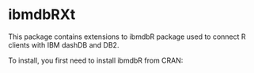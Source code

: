 # ibmdbRXt

This package contains extensions to ibmdbR package used to connect R clients with IBM dashDB and DB2.

To install, you first need to install ibmdbR from CRAN:

